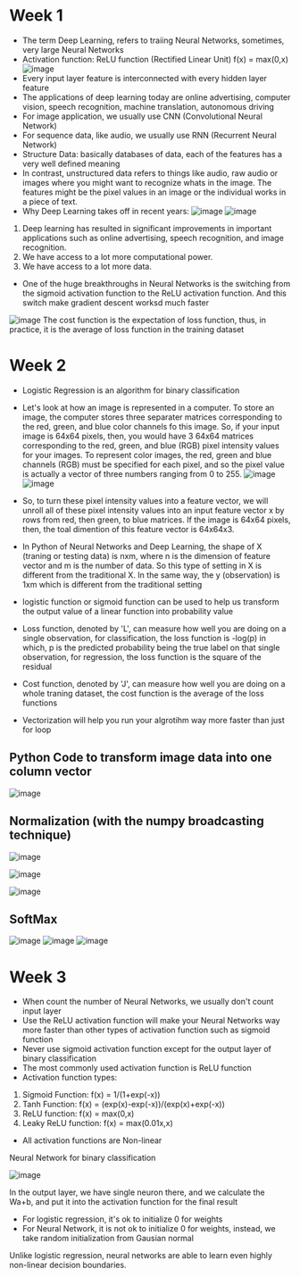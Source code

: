 # Week 1

- The term Deep Learning, refers to traiing Neural Networks, sometimes, very large Neural Networks
- Activation function: ReLU function (Rectified Linear Unit) f(x) = max(0,x)
![image](https://user-images.githubusercontent.com/60442877/150634901-65b2f692-e189-44b6-bdd0-8102312e8d12.png)
- Every input layer feature is interconnected with every hidden layer feature
- The  applications of deep learning today are online advertising, computer vision, speech recognition, machine translation, autonomous driving
- For image application, we usually use CNN (Convolutional Neural Network)
- For sequence data, like audio, we usually use RNN (Recurrent Neural Network)
- Structure Data: basically databases of data, each of the features has a very well defined meaning
- In contrast, unstructured data refers to things like audio, raw audio or images where you might want to recognize whats in the image. The features might be the pixel values in an image or the individual works in a piece of text.
- Why Deep Learning takes off in recent years:
![image](https://user-images.githubusercontent.com/60442877/150638453-04160287-a414-4e8a-a201-0e1fee5860ab.png)
![image](https://user-images.githubusercontent.com/60442877/150638473-a615d0a2-4652-4d9f-ae95-f9424dd47a88.png)
1. Deep learning has resulted in significant improvements in important applications such as online advertising, speech recognition, and image recognition. 
2. We have access to a lot more computational power.
3. We have access to a lot more data.
- One of the huge breakthroughs in Neural Networks is the switching from the sigmoid activation function to the ReLU activation function. And this switch make gradient descent worksd much faster 

![image](https://user-images.githubusercontent.com/60442877/150673774-ea8bf526-fead-40b5-8f43-5bc304346a2e.png)
The cost function is the expectation of loss function, thus, in practice, it is the average of loss function in the training dataset

# Week 2

- Logistic Regression is an algorithm for binary classification 
- Let's look at how an image is represented in a computer. To store an image, the computer stores three separater matrices corresponding to the red, green, and blue color channels fo this image. So, if your input image is 64x64 pixels, then, you would have 3 64x64 matrices corresponding to the red, green, and blue (RGB) pixel intensity values for your images. To represent color images, the red, green and blue channels (RGB) must be specified for each pixel, and so the pixel value is actually a vector of three numbers ranging from 0 to 255.
![image](https://user-images.githubusercontent.com/60442877/150640109-4bcb969d-3487-49aa-ad91-d3d57a92299b.png)
![image](https://user-images.githubusercontent.com/60442877/150675287-43d1b9a8-7353-4966-922c-a76c7e2b16be.png)

- So, to turn these pixel intensity values into a feature vector, we will unroll all of these pixel intensity values into an input feature vector x by rows from red, then green, to blue matrices. If the image is 64x64 pixels, then, the toal dimention of this feature vector is 64x64x3.
- In Python of Neural Networks and Deep Learning, the shape of X (traning or testing data) is nxm, where n is the dimension of feature vector and m is the number of data. So this type of setting in X is different from the traditional X. In the same way, the y (observation) is 1xm which is different from the traditional setting
- logistic function or sigmoid function can be used to help us transform the output value of a linear function into probability value
- Loss function, denoted by 'L', can measure how well you are doing on a single observation, for classification, the loss function is -log(p) in which, p is the predicted probability being the true label on that single observation, for regression, the loss function is the square of the residual
- Cost function, denoted by 'J', can measure how well you are doing on a whole traning dataset, the cost function is the average of the loss functions
- Vectorization will help you run your algrotihm way more faster than just for loop

## Python Code to transform image data into one column vector

![image](https://user-images.githubusercontent.com/60442877/150675494-17479e7c-de1b-41f2-93ed-ee8906ed2c63.png)

## Normalization (with the numpy broadcasting technique)

![image](https://user-images.githubusercontent.com/60442877/150675622-bea915ab-2d2b-4d65-947f-12f230b32fa8.png)

![image](https://user-images.githubusercontent.com/60442877/150675715-8bcff823-af96-4f54-8e8d-192a02352ae1.png)

![image](https://user-images.githubusercontent.com/60442877/150675794-b35a29ac-18bd-44e0-bfa7-ec0ebc8895d8.png)

## SoftMax

![image](https://user-images.githubusercontent.com/60442877/150675871-acf524c2-adc7-4d43-a6d5-3b6a29c8b341.png)
![image](https://user-images.githubusercontent.com/60442877/150676043-33bd20fd-ec86-4cbb-8397-712c3a7814c2.png)
![image](https://user-images.githubusercontent.com/60442877/150676083-0c2f8ac9-c8d3-4d5e-8b13-28b1cbf74f41.png)


# Week 3

- When count the number of Neural Networks, we usually don't count input layer
- Use the ReLU activation function will make your Neural Networks way more faster than other types of activation function such as sigmoid function
- Never use sigmoid activation function except for the output layer of binary classification
- The most commonly used activation function is ReLU function
- Activation function types:
1. Sigmoid Function: f(x) = 1/(1+exp(-x))
2. Tanh Function: f(x) = (exp(x)-exp(-x))/(exp(x)+exp(-x))
3. ReLU function: f(x) = max(0,x)
4. Leaky ReLU function: f(x) = max(0.01x,x)
- All activation functions are Non-linear

Neural Network for binary classification 

![image](https://user-images.githubusercontent.com/60442877/150766282-9672c34c-3389-45c5-85ac-e2a22f6c45c6.png)

In the output layer, we have single neuron there, and we calculate the Wa+b, and put it into the activation function for the final result

- For logistic regression, it's ok to initialize 0 for weights
- For Neural Network, it is not ok to initialize 0 for weights, instead, we take random initialization from Gausian normal

Unlike logistic regression, neural networks are able to learn even highly non-linear decision boundaries.








